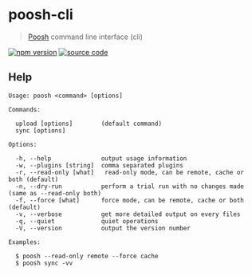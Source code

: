 # poosh-cli

> [Poosh](https://github.com/yvele/poosh) command line interface (cli)

[![npm version](https://img.shields.io/npm/v/poosh-cli.svg)](https://www.npmjs.com/package/poosh-cli)
[![source code](https://img.shields.io/badge/source%20code-master-blue.svg)](https://github.com/yvele/poosh/tree/master/packages/poosh-cli)

## Help

```
Usage: poosh <command> [options]

Commands:

  upload [options]        (default command)
  sync [options]

Options:

  -h, --help              output usage information
  -w, --plugins [string]  comma separated plugins
  -r, --read-only [what]   read-only mode, can be remote, cache or both (default)
  -n, --dry-run           perform a trial run with no changes made (same as --read-only both)
  -f, --force [what]      force mode, can be remote, cache or both (default)
  -v, --verbose           get more detailed output on every files
  -q, --quiet             quiet operations
  -V, --version           output the version number

Examples:

  $ poosh --read-only remote --force cache
  $ poosh sync -vv
```
